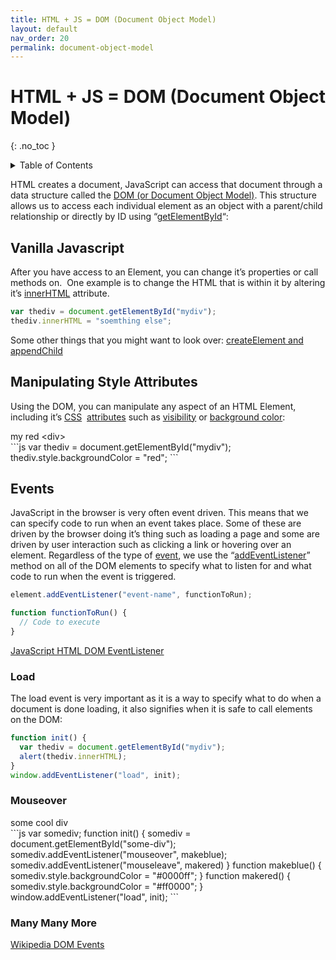 ```yaml
---
title: HTML + JS = DOM (Document Object Model)
layout: default
nav_order: 20
permalink: document-object-model
---
```


# HTML + JS = DOM (Document Object Model)

{: .no_toc }

<details closed markdown="block">
  <summary>
    Table of Contents
  </summary>
  {: .text-delta }
- TOC
{:toc}
</details>

HTML creates a document, JavaScript can access that document through a data structure called the [DOM (or Document Object Model)](https://www.w3schools.com/js/js_htmldom.asp). This structure allows us to access each individual element as an object with a parent/child relationship or directly by ID using “[getElementById](https://www.w3schools.com/js/js_htmldom_elements.asp)“:

## Vanilla Javascript

After you have access to an Element, you can change it’s properties or call methods on.  One example is to change the HTML that is within it by altering it’s [innerHTML](https://www.w3schools.com/js/js_htmldom_html.asp) attribute.

```js
var thediv = document.getElementById("mydiv");
thediv.innerHTML = "soemthing else";
```

Some other things that you might want to look over: [createElement and appendChild](http://www.w3schools.com/jsref/met_document_createelement.asp)

## Manipulating Style Attributes

Using the DOM, you can manipulate any aspect of an HTML Element, including it’s [CSS](https://www.w3schools.com/js/js_htmldom_css.asp)  [attributes](https://www.w3schools.com/jsref/dom_obj_style.asp) such as [visibility](http://www.w3schools.com/jsref/prop_style_visibility.asp) or [background color](https://www.w3schools.com/jsref/prop_style_backgroundcolor.asp):

<div class="code-example">
  <div id="mydiv">my red &lt;div&gt;</div>
  <script>
    var thediv = document.getElementById("mydiv");
    thediv.style.backgroundColor = "red";
  </script>
</div>
```js
var thediv = document.getElementById("mydiv");
thediv.style.backgroundColor = "red";
```

## Events

JavaScript in the browser is very often event driven. This means that we can specify code to run when an event takes place. Some of these are driven by the browser doing it’s thing such as loading a page and some are driven by user interaction such as clicking a link or hovering over an element. Regardless of the type of [event](https://www.w3schools.com/jsref/dom_obj_event.asp), we use the “[addEventListener](https://www.w3schools.com/js/js_htmldom_eventlistener.asp)” method on all of the DOM elements to specify what to listen for and what code to run when the event is triggered.

```js
element.addEventListener("event-name", functionToRun);

function functionToRun() {
  // Code to execute
}
```

[JavaScript HTML DOM EventListener](http://www.w3schools.com/js/js_htmldom_eventlistener.asp)

### Load

The load event is very important as it is a way to specify what to do when a document is done loading, it also signifies when it is safe to call elements on the DOM:

```js
function init() {
  var thediv = document.getElementById("mydiv");
  alert(thediv.innerHTML);
}
window.addEventListener("load", init);
```

### Mouseover

<div class="code-example">
<div id="some-div">some cool div</div>
<script>
var somediv;
function init() {
  somediv = document.getElementById("some-div");
  somediv.addEventListener("mouseover", makeblue);
  somediv.addEventListener("mouseleave", makered)
}
function makeblue() {
  somediv.style.backgroundColor = "#0000ff";
}
function makered() {
  somediv.style.backgroundColor = "#ff0000";
}
window.addEventListener("load", init);
</script>
</div>
```js
var somediv;
function init() {
  somediv = document.getElementById("some-div");
  somediv.addEventListener("mouseover", makeblue);
  somediv.addEventListener("mouseleave", makered)
}
function makeblue() {
  somediv.style.backgroundColor = "#0000ff";
}
function makered() {
  somediv.style.backgroundColor = "#ff0000";
}
window.addEventListener("load", init);
```

### Many Many More

[Wikipedia DOM Events](http://en.wikipedia.org/wiki/DOM_events)
